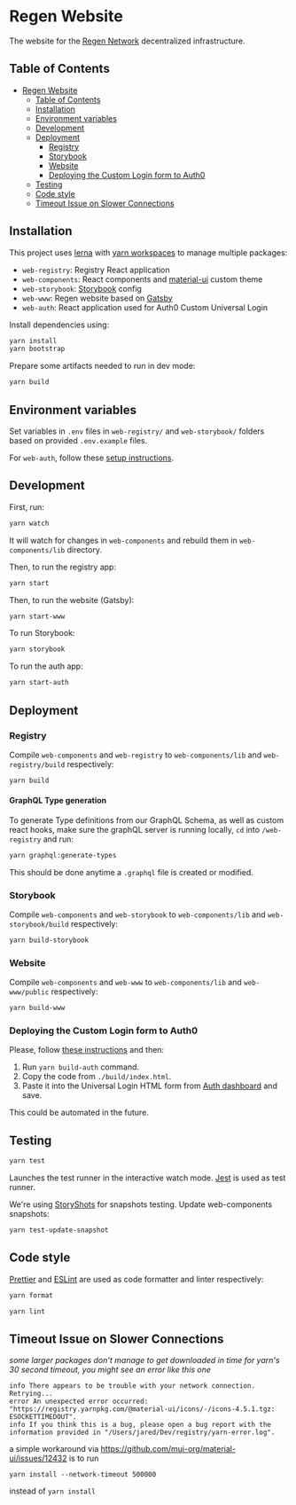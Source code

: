 # Regen Website

The website for the [Regen Network](https://regen.network) decentralized infrastructure.

## Table of Contents

- [Regen Website](#regen-website)
  - [Table of Contents](#table-of-contents)
  - [Installation](#installation)
  - [Environment variables](#environment-variables)
  - [Development](#development)
  - [Deployment](#deployment)
    - [Registry](#registry)
    - [Storybook](#storybook)
    - [Website](#website)
    - [Deploying the Custom Login form to Auth0](#deploying-the-custom-login-form-to-auth0)
  - [Testing](#testing)
  - [Code style](#code-style)
  - [Timeout Issue on Slower Connections](#timeout-issue-on-slower-connections)

## Installation

This project uses [lerna](https://github.com/lerna/lerna) with [yarn workspaces](https://classic.yarnpkg.com/en/docs/workspaces/) to manage multiple packages:

- `web-registry`: Registry React application
- `web-components`: React components and [material-ui](https://material-ui.com/) custom theme
- `web-storybook`: [Storybook](https://storybook.js.org/) config
- `web-www`: Regen website based on [Gatsby](https://www.gatsbyjs.org/)
- `web-auth`: React application used for Auth0 Custom Universal Login

Install dependencies using:

```sh
yarn install
yarn bootstrap
```

Prepare some artifacts needed to run in dev mode:

```sh
yarn build
```

## Environment variables

Set variables in `.env` files in `web-registry/` and `web-storybook/` folders based on provided `.env.example` files.

For `web-auth`, follow these [setup instructions](web-auth/README.md#setup).

## Development

First, run:

```sh
yarn watch
```

It will watch for changes in `web-components` and rebuild them in `web-components/lib` directory.

Then, to run the registry app:

```sh
yarn start
```

Then, to run the website (Gatsby):

```sh
yarn start-www
```

To run Storybook:

```sh
yarn storybook
```

To run the auth app:

```sh
yarn start-auth
```

## Deployment

### Registry

Compile `web-components` and `web-registry` to `web-components/lib` and `web-registry/build` respectively:

```sh
yarn build
```

#### GraphQL Type generation

To generate Type definitions from our GraphQL Schema, as well as custom react hooks, make sure the graphQL server is running locally, `cd` into `/web-registry` and run:

```sh
yarn graphql:generate-types
```

This should be done anytime a `.graphql` file is created or modified.

### Storybook

Compile `web-components` and `web-storybook` to `web-components/lib` and `web-storybook/build` respectively:

```sh
yarn build-storybook
```

### Website

Compile `web-components` and `web-www` to `web-components/lib` and `web-www/public` respectively:

```sh
yarn build-www
```

### Deploying the Custom Login form to Auth0

Please, follow [these instructions](web-auth/README.md#setup) and then:

1. Run `yarn build-auth` command.
2. Copy the code from `./build/index.html`.
3. Paste it into the Universal Login HTML form from [Auth dashboard](https://manage.auth0.com/dashboard/us/regen-network-registry/login_page) and save.

This could be automated in the future.

## Testing

```sh
yarn test
```

Launches the test runner in the interactive watch mode.
[Jest](https://jestjs.io/) is used as test runner.

We're using [StoryShots](https://storybook.js.org/docs/testing/structural-testing/#using-storyshots) for snapshots testing.
Update web-components snapshots:

```sh
yarn test-update-snapshot
```

## Code style

[Prettier](https://prettier.io/) and [ESLint](https://eslint.org/) are used as
code formatter and linter respectively:

```sh
yarn format
```

```sh
yarn lint
```

## Timeout Issue on Slower Connections

_some larger packages don't manage to get downloaded in time for yarn's 30 second timeout, you might see an error like this one_

```
info There appears to be trouble with your network connection. Retrying...
error An unexpected error occurred: "https://registry.yarnpkg.com/@material-ui/icons/-/icons-4.5.1.tgz: ESOCKETTIMEDOUT".
info If you think this is a bug, please open a bug report with the information provided in "/Users/jared/Dev/registry/yarn-error.log".
```

a simple workaround via https://github.com/mui-org/material-ui/issues/12432 is to run

```
yarn install --network-timeout 500000
```

instead of `yarn install`
